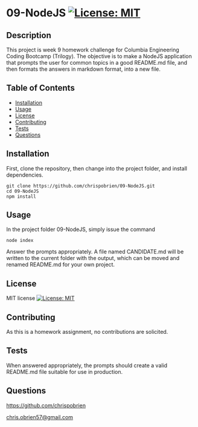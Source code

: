 # 09-NodeJS [![License: MIT](https://img.shields.io/badge/License-MIT-yellow.svg)](https://opensource.org/licenses/MIT)

## Description

  This project is week 9 homework challenge for Columbia Engineering Coding Bootcamp (Trilogy). The objective is to make a NodeJS application that prompts the user for common topics in a good README.md file, and then formats the answers in markdown format, into a new file.

## Table of Contents

  - [Installation](#installation)
  - [Usage](#usage)
  - [License](#license)
  - [Contributing](#contributing)
  - [Tests](#tests)
  - [Questions](#questions)

## Installation

First, clone the repository, then change into the project folder, and install dependencies.

```
git clone https://github.com/chrispobrien/09-NodeJS.git
cd 09-NodeJS
npm install
```

## Usage

In the project folder 09-NodeJS, simply issue the command

```
node index
```

Answer the prompts appropriately. A file named CANDIDATE.md will be written to the current folder with the output, which can be moved and renamed README.md for your own project.

## License

MIT license [![License: MIT](https://img.shields.io/badge/License-MIT-yellow.svg)](https://opensource.org/licenses/MIT)

## Contributing

As this is a homework assignment, no contributions are solicited.

## Tests

When answered appropriately, the prompts should create a valid README.md file suitable for use in production.

## Questions

https://github.com/chrispobrien

chris.obrien57@gmail.com
